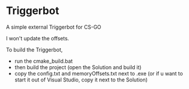 # Triggerbot
A simple external Triggerbot for CS-GO


I won't update the offsets.

To build the Triggerbot, 
  - run the cmake_build.bat
  - then build the project (open the Solution and build it)
  - copy the config.txt and memoryOffsets.txt next to .exe (or if u want to start it out of Visual Studio, copy it next to the Solution)
